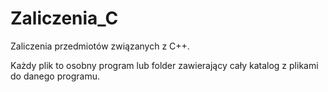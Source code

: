 # Zaliczenia_C
Zaliczenia przedmiotów związanych z C++.

Każdy plik to osobny program lub folder zawierający cały katalog z plikami do danego programu.

